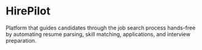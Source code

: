 # HirePilot
Platform that guides candidates through the job search process hands-free by automating resume parsing, skill matching, applications, and interview preparation.
